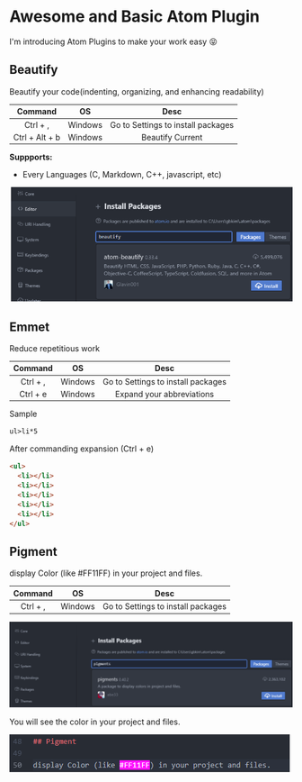 # Awesome and Basic Atom Plugin

I'm introducing Atom Plugins to make your work easy 😝

## Beautify

Beautify your code(indenting, organizing, and enhancing readability)

|     Command    |    OS   |                Desc                |
| :------------: | :-----: | :--------------------------------: |
|    Ctrl + ,    | Windows | Go to Settings to install packages |
| Ctrl + Alt + b | Windows |          Beautify Current          |


**Suppports:**

- Every Languages (C, Markdown, C++, javascript, etc)   

![image](./img/plgin-1.png)

## Emmet

Reduce repetitious work

|Command|OS|Desc|
|:---:|:---:|:---:|
| Ctrl + , | Windows| Go to Settings to install packages |
|Ctrl + e|Windows|Expand your abbreviations|

Sample

```html
ul>li*5
```

After commanding expansion (Ctrl + e)

```html
<ul>
  <li></li>
  <li></li>
  <li></li>
  <li></li>
  <li></li>
</ul>
```

## Pigment

display Color (like #FF11FF) in your project and files.

|Command|OS|Desc|
|:---:|:---:|:---:|
| Ctrl + , | Windows| Go to Settings to install packages |

![Alt](./img/pigs-1.png)

You will see the color in your project and files.

![Alt](./img/pigs-2.png)
